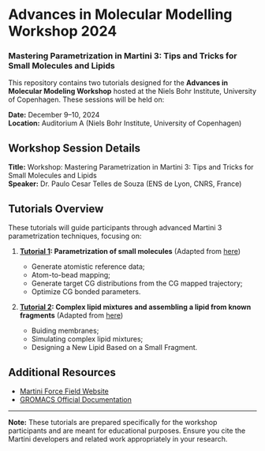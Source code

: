 # Advances in Molecular Modelling Workshop 2024

### Mastering Parametrization in Martini 3: Tips and Tricks for Small Molecules and Lipids

This repository contains two tutorials designed for the **Advances in Molecular Modeling Workshop** hosted at the Niels Bohr Institute, University of Copenhagen. 
These sessions will be held on:

**Date:** December 9–10, 2024  
**Location:** Auditorium A (Niels Bohr Institute, University of Copenhagen)

## Workshop Session Details
**Title:** Workshop: Mastering Parametrization in Martini 3: Tips and Tricks for Small Molecules and Lipids  
**Speaker:** Dr. Paulo Cesar Telles de Souza (ENS de Lyon, CNRS, France)

## Tutorials Overview
These tutorials will guide participants through advanced Martini 3 parametrization techniques, focusing on:

1. **[Tutorial 1](Tutorial_1): Parametrization of small molecules** (Adapted from [here](https://cgmartini.nl/docs/tutorials/Martini3/Small_Molecule_Parametrization/))
   - Generate atomistic reference data;
   - Atom-to-bead mapping;
   - Generate target CG distributions from the CG mapped trajectory;
   - Optimize CG bonded parameters.
     
2. **[Tutorial 2](Tutorial_2): Complex lipid mixtures and assembling a lipid from known fragments** (Adapted from [here](https://cgmartini.nl/docs/tutorials/Martini3/LipidsII/#analysis-hexagonality))
   - Buiding membranes;
   - Simulating complex lipid mixtures;
   - Designing a New Lipid Based on a Small Fragment.



## Additional Resources
- [Martini Force Field Website](http://cgmartini.nl/)
- [GROMACS Official Documentation](http://www.gromacs.org/)

---
**Note:** These tutorials are prepared specifically for the workshop participants and are meant for educational purposes. Ensure you cite the Martini developers and related work appropriately in your research.
